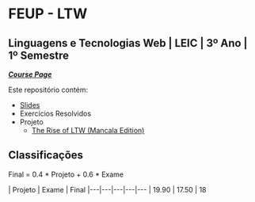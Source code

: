 # FEUP - LTW

## Linguagens e Tecnologias Web | LEIC | 3º Ano | 1º Semestre


[***Course Page***](https://sigarra.up.pt/feup/pt/ucurr_geral.ficha_uc_view?pv_ocorrencia_id=484430)


Este repositório contém:
- [Slides](https://www.dcc.fc.up.pt/~zp/SeWenta/LTW21/)
- Exercícios Resolvidos
- Projeto
   - [The Rise of LTW (Mancala Edition)](https://github.com/xico2001pt/ltw-mancala)

## Classificações

Final = 0.4 * Projeto + 0.6 * Exame

| Projeto | Exame | Final
|---|---|---|---|---
| 19.90 | 17.50 | 18
